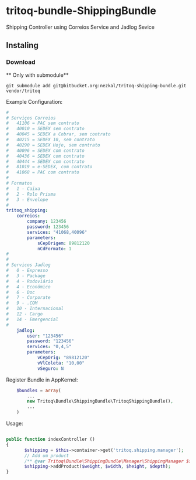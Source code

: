 tritoq-bundle-ShippingBundle
============================

Shipping Controller using Correios Service and Jadlog Sevice

## Instaling

### Download

** Only with submodule**

`git submodule add git@bitbucket.org:nezkal/tritoq-shipping-bundle.git vendor/tritoq`

Example Configuration:

```yaml
#
# Serviços Correios
#   41106 = PAC sem contrato
#   40010 = SEDEX sem contrato
#   40045 = SEDEX a Cobrar, sem contrato
#   40215 = SEDEX 10, sem contrato
#   40290 = SEDEX Hoje, sem contrato
#   40096 = SEDEX com contrato
#   40436 = SEDEX com contrato
#   40444 = SEDEX com contrato
#   81019 = e-SEDEX, com contrato
#   41068 = PAC com contrato
#
# Formatos
#   1 - Caixa
#   2 - Rolo Prisma
#   3 - Envelope
#
tritoq_shipping:
    correios:
        company: 123456
        password: 123456
        services: "41068,40096"
        parameters:
            sCepOrigem: 89812120
            nCdFormato: 1
#
#
# Servicos Jadlog
#   0 - Expresso
#   3 - Package
#   4 - Rodoviário
#   4 - Econômico
#   6 - Doc
#   7 - Corporate
#   9 - .COM
#   10 - Internacional
#   12 - Cargo
#   14 - Emergencial
#
    jadlog:
        user: "123456"
        password: "123456"
        services: "0,4,5"
        parameters:
            vCepOrig: "89812120"
            vVlColeta: "10,00"
            vSeguro: N
```


Register Bundle in AppKernel:

```php
    $bundles = array(
        ...
        new Tritoq\Bundle\ShippingBundle\TritoqShippingBundle(),
        ...
    )

```

Usage:

```php

public function indexController ()
{
       $shipping = $this->container->get('tritoq.shipping.manager');
       // Add um product
       /** @var Tritoq\Bundle\ShippingBundle\Manager\ShippingManager $shipping **/
       $shipping->addProduct($weight, $width, $height, $depth);
}

```